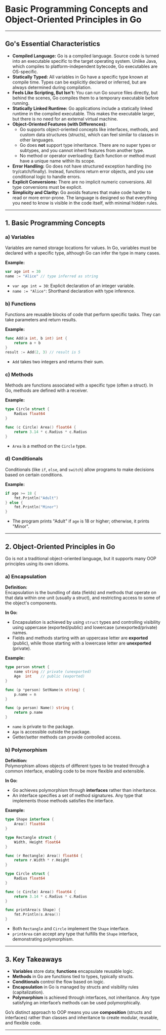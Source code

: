 # Basic Programming Concepts and Object-Oriented Principles in Go

---

## Go's Essential Characteristics

- **Compiled Language:** Go is a compiled language. Source code is turned into an executable specific to the target operating system. Unlike Java, which compiles to platform-independent bytecode, Go executables are OS-specific.
- **Statically Typed:** All variables in Go have a specific type known at compile time. Types can be explicitly declared or inferred, but are always determined during compilation.
- **Feels Like Scripting, But Isn't:** You can run Go source files directly, but behind the scenes, Go compiles them to a temporary executable before running.
- **Statically Linked Runtime:** Go applications include a statically linked runtime in the compiled executable. This makes the executable larger, but there is no need for an external virtual machine.
- **Object-Oriented Features (with Differences):**
  - Go supports object-oriented concepts like interfaces, methods, and custom data structures (structs), which can feel similar to classes in other languages.
  - Go does **not** support type inheritance. There are no super types or subtypes, and you cannot inherit features from another type.
  - No method or operator overloading: Each function or method must have a unique name within its scope.
- **Error Handling:** Go does not have structured exception handling (no try/catch/finally). Instead, functions return error objects, and you use conditional logic to handle errors.
- **Explicit Conversions:** There are no implicit numeric conversions. All type conversions must be explicit.
- **Simplicity and Clarity:** Go avoids features that make code harder to read or more error-prone. The language is designed so that everything you need to know is visible in the code itself, with minimal hidden rules.

---

## 1. Basic Programming Concepts

### a) Variables

Variables are named storage locations for values. In Go, variables must be declared with a specific type, although Go can infer the type in many cases.

**Example:**

```go
var age int = 30
name := "Alice" // type inferred as string
```

- `var age int = 30`: Explicit declaration of an integer variable.
- `name := "Alice"`: Shorthand declaration with type inference.

### b) Functions

Functions are reusable blocks of code that perform specific tasks. They can take parameters and return results.

**Example:**

```go
func Add(a int, b int) int {
    return a + b
}
result := Add(2, 3) // result is 5
```

- `Add` takes two integers and returns their sum.

### c) Methods

Methods are functions associated with a specific type (often a struct). In Go, methods are defined with a receiver.

**Example:**

```go
type Circle struct {
    Radius float64
}

func (c Circle) Area() float64 {
    return 3.14 * c.Radius * c.Radius
}
```

- `Area` is a method on the `Circle` type.

### d) Conditionals

Conditionals (like `if`, `else`, and `switch`) allow programs to make decisions based on certain conditions.

**Example:**

```go
if age >= 18 {
    fmt.Println("Adult")
} else {
    fmt.Println("Minor")
}
```

- The program prints "Adult" if `age` is 18 or higher; otherwise, it prints "Minor".

---

## 2. Object-Oriented Principles in Go

Go is not a traditional object-oriented language, but it supports many OOP principles using its own idioms.

### a) Encapsulation

**Definition:**  
Encapsulation is the bundling of data (fields) and methods that operate on that data within one unit (usually a struct), and restricting access to some of the object's components.

**In Go:**  

- Encapsulation is achieved by using `struct` types and controlling visibility using uppercase (exported/public) and lowercase (unexported/private) names.
- Fields and methods starting with an uppercase letter are **exported** (public), while those starting with a lowercase letter are **unexported** (private).

**Example:**

```go
type person struct {
    name string // private (unexported)
    Age  int    // public (exported)
}

func (p *person) SetName(n string) {
    p.name = n
}

func (p person) Name() string {
    return p.name
}
```

- `name` is private to the package.
- `Age` is accessible outside the package.
- Getter/setter methods can provide controlled access.

### b) Polymorphism

**Definition:**  
Polymorphism allows objects of different types to be treated through a common interface, enabling code to be more flexible and extensible.

**In Go:**  

- Go achieves polymorphism through **interfaces** rather than inheritance.
- An interface specifies a set of method signatures. Any type that implements those methods satisfies the interface.

**Example:**

```go
type Shape interface {
    Area() float64
}

type Rectangle struct {
    Width, Height float64
}

func (r Rectangle) Area() float64 {
    return r.Width * r.Height
}

type Circle struct {
    Radius float64
}

func (c Circle) Area() float64 {
    return 3.14 * c.Radius * c.Radius
}

func printArea(s Shape) {
    fmt.Println(s.Area())
}
```

- Both `Rectangle` and `Circle` implement the `Shape` interface.
- `printArea` can accept any type that fulfills the `Shape` interface, demonstrating polymorphism.

---

## 3. Key Takeaways

- **Variables** store data; **functions** encapsulate reusable logic.
- **Methods** in Go are functions tied to types, typically structs.
- **Conditionals** control the flow based on logic.
- **Encapsulation** in Go is managed by structs and visibility rules (capitalization).
- **Polymorphism** is achieved through interfaces, not inheritance. Any type satisfying an interface’s methods can be used polymorphically.

Go’s distinct approach to OOP means you use **composition** (structs and interfaces) rather than classes and inheritance to create modular, reusable, and flexible code.

---